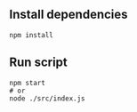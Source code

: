 ## Install dependencies

```
npm install
```

## Run script

```
npm start
# or
node ./src/index.js
```
